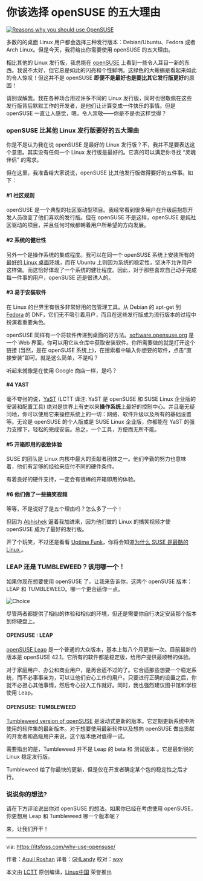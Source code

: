 你该选择 openSUSE 的五大理由
===============

[![Reasons why you should use OpenSUSE](https://itsfoss.com/wp-content/uploads/2016/09/why-opensuse-is-best.jpg)](https://itsfoss.com/wp-content/uploads/2016/09/why-opensuse-is-best.jpg)

多数的的桌面 Linux 用户都会选择三种发行版本：Debian/Ubuntu、Fedora 或者 Arch Linux。但是今天，我将给出你需要使用 openSUSE 的五大理由。

相比其他的 Linux 发行版，我总能在 [openSUSE](https://www.opensuse.org/) 上看到一些令人耳目一新的东西。我说不太好，但它总是如此的闪亮和个性鲜明。这绿色的大蜥蜴是看起来如此的令人惊叹！但这并不是 openSUSE **即便不是最好也是要比其它发行版更好**的原因！

请别误解我。我在各种场合用过许多不同的 Linux 发行版，同时也很敬佩在这些发行版背后默默工作的开发者，是他们让计算变成一件快乐的事情。但是 openSUSE 一直让人感觉，嗯，令人崇敬——你是不是也这样觉得？

### openSUSE 比其他 Linux 发行版要好的五大理由

你是不是认为我在说 openSUSE 是最好的 Linux 发行版？不，我并不是要表达这个意思。其实没有任何一个 Linux 发行版是最好的。它真的可以满足你寻找 “灵魂伴侣” 的需求。

但在这里，我准备给大家说说，openSUSE 比其他发行版做得要好的五件事。如下：

#### #1 社区规则

openSUSE 是一个典型的社区驱动型项目。我经常看到很多用户在升级后抱怨开发人员改变了他们喜欢的发行版。但在 openSUSE 不是这样，openSUSE 是纯社区驱动的项目，并且任何时候都朝着用户所希望的方向发展。

#### #2 系统的健壮性

另外一个是操作系统的集成程度。我可以在同一个 openSUSE 系统上安装所有的[最好的 Linux 桌面环境](https://itsfoss.com/best-linux-desktop-environments/)，而在 Ubuntu 上则因为系统的稳定性，坚决不允许用户这样做。而这恰好体现了一个系统的健壮程度。因此，对于那些喜欢自己动手完成每一件事的用户，openSUSE 还是很诱人的。

#### #3 易于安装软件

在 Linux 的世界里有很多非常好用的包管理工具。从 Debian 的 apt-get 到 [Fedora](https://itsfoss.com/fedora-24-review/) 的 DNF，它们无不吸引着用户，而且在这些发行版成为流行版本的过程中扮演着重要角色。

openSUSE 同样有一个将软件传递到桌面的好方法。[software.opensuse.org](https://software.opensuse.org/421/en) 是一个 Web 界面，你可以用它从仓库中获取安装软件。你所需要做的就是打开这个链接 (当然，是在 openSUSE 系统上)，在搜索框中输入你想要的软件，点击“直接安装”即可。就是这么简单，不是吗？

听起来就像是在使用 Google 商店一样，是吗？

#### #4 YAST

毫不夸张的说，[YaST](https://en.opensuse.org/Portal:YaST) (LCTT 译注: YaST 是 openSUSE 和 SUSE Linux 企业版的安装和配置工具) 绝对是世界上有史以来**操作系统**上最好的控制中心。并且毫无疑问地，你可以使用它来操控系统上的一切：网络、软件升级以及所有的基础设置等。无论是 openSUSE 的个人版或是 SUSE Linux 企业版，你都能在 YaST 的强力支撑下，轻松的完成安装。总之，一个工具，方便而无所不能。

#### #5 开箱即用的极致体验

SUSE 的团队是 Linux 内核中最大的贡献者团体之一。他们辛勤的努力也意味着，他们有足够的经验来应付不同的硬件条件。

有着良好的硬件支持，一定会有很棒的开箱即用的体验。

#### #6 他们做了一些搞笑视频

等等，不是说好了是五个理由吗？怎么多了一个！

但因为 [Abhishek](https://itsfoss.com/author/abhishek/) 逼着我加进来，因为他们做的 Linux 的搞笑视频才使 openSUSE 成为了最好的发行版。

开了个玩笑，不过还是看看 [Uptime Funk](https://www.youtube.com/watch?v=zbABy9ul11I)，你将会知道[为什么  SUSE 是最酷的 Linux ](https://itsfoss.com/suse-coolest-linux-enterprise/)。

### LEAP 还是 TUMBLEWEED？该用哪一个！

如果你现在想要使用 openSUSE 了，让我来告诉你，这两个 openSUSE 版本：LEAP 和 TUMBLEWEED。哪一个更合适你一点。

![Choice](https://itsfoss.com/wp-content/uploads/2016/09/Untitled-design-2.jpg)

尽管两者都提供了相似的体验和相似的环境，但还是需要你自行决定安装那个版本到你硬盘上。

#### OPENSUSE : LEAP

[openSUSE Leap](https://en.opensuse.org/Portal:Leap) 是一个普通的大众版本，基本上每八个月更新一次。目前最新的版本是 openSUSE 42.1。它所有的软件都是稳定版，给用户提供最顺畅的体验。

对于家庭用户、办公和商业用户，是再合适不过的了。它合适那些想要一个稳定系统，而不必事事亲为，可以让他们安心工作的用户。只要进行正确的设置之后，你就不必担心其他事情，然后专心投入工作就好。同时，我也强烈建议图书馆和学校使用 Leap。

#### OPENSUSE: TUMBLEWEED

[Tumbleweed version of openSUSE](https://en.opensuse.org/Portal:Tumbleweed) 是滚动式更新的版本。它定期更新系统中所使用的软件集的最新版本。对于想要使用最新软件以及想向 openSUSE 做出贡献的开发者和高级用户来说，这个版本绝对值得一试。

需要指出的是，Tumbleweed 并不是 Leap 的 beta 和 测试版本 。它是最新锐的 Linux 稳定发行版。

Tumbleweed 给了你最快的更新，但是仅在开发者确定某个包的稳定性之后才行。

### 说说你的想法?

请在下方评论说出你对 openSUSE 的想法。如果你已经在考虑使用 openSUSE，你更想用 Leap 和 Tumbleweed 哪一个版本呢？

来，让我们开干！

--------------------------------------------------------------------------------

via: https://itsfoss.com/why-use-opensuse/

作者：[Aquil Roshan][a]
译者：[GHLandy](https://github.com/GHLandy)
校对：[wxy](https://github.com/wxy)

本文由 [LCTT](https://github.com/LCTT/TranslateProject) 原创编译，[Linux中国](https://linux.cn/) 荣誉推出

[a]: https://itsfoss.com/author/aquil/

